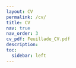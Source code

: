 ```yaml
---
layout: CV
permalink: /cv/
title: CV
nav: true
nav_order: 3
cv_pdf: Feuillade_CV.pdf
description: 
toc:
  sidebar: left
---
```


<!-- <div style="width: 100%; height:800">
  <iframe src="../assets/pdf/Feuillade_CV.pdf" width="100%" height="800">
  Please click on the icon on the top right to download my CV if it does not show up in your browser. 
  </iframe>
</div>
 -->
